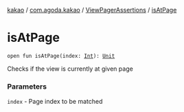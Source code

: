 [kakao](../../index.md) / [com.agoda.kakao](../index.md) / [ViewPagerAssertions](index.md) / [isAtPage](.)

# isAtPage

`open fun isAtPage(index: `[`Int`](https://kotlinlang.org/api/latest/jvm/stdlib/kotlin/-int/index.html)`): `[`Unit`](https://kotlinlang.org/api/latest/jvm/stdlib/kotlin/-unit/index.html)

Checks if the view is currently at given page

### Parameters

`index` - Page index to be matched